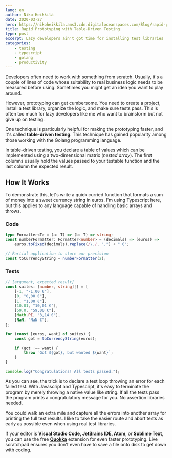 ```yaml
---
lang: en
author: Niko Heikkilä
date: 2020-03-27
hero: https://nikoheikkila.ams3.cdn.digitaloceanspaces.com/Blog/rapid-prototyping-with-table-driven-testing.jpg
title: Rapid Prototyping with Table-Driven Testing
type: post
excerpt: Lazy developers ain't got time for installing test libraries
categories:
    - testing
    - typescript
    - golang
    - productivity
---
```


Developers often need to work with something from scratch. Usually, it's a couple of lines of code whose suitability to real business logic needs to be measured before using. Sometimes you might get an idea you want to play around.

However, prototyping can get cumbersome. You need to create a project, install a test library, organize the logic, and make sure tests pass. This is often too much for lazy developers like me who want to brainstorm but not give up on testing.

One technique is particularly helpful for making the prototyping faster, and it's called **table-driven testing**. This technique has gained popularity among those working with the Golang programming language.

In table-driven testing, you declare a table of values which can be implemented using a two-dimensional matrix (_nested array_). The first columns usually hold the values passed to your testable function and the last column the expected result.

## How It Works

To demonstrate this, let's write a quick curried function that formats a sum of money into a sweet currency string in euros. I'm using Typescript here, but this applies to any language capable of handling basic arrays and throws.

### **Code**

```typescript
type Formatter<T> = (a: T) => (b: T) => string;
const numberFormatter: Formatter<number> = (decimals) => (euros) =>
	euros.toFixed(decimals).replace(/\./, ",") + " €";

// Partial application to store our precision
const toCurrencyString = numberFormatter(2);
```

### **Tests**

```typescript
// [argument, expected result]
const suites: [number, string][] = [
	[-1, "-1,00 €"],
	[0, "0,00 €"],
	[1, "1,00 €"],
	[10.01, "10,01 €"],
	[59.0, "59,00 €"],
	[Math.PI, "3,14 €"],
	[NaN, "NaN €"],
];

for (const [euros, want] of suites) {
	const got = toCurrencyString(euros);

	if (got !== want) {
		throw `Got ${got}, but wanted ${want}`;
	}
}

console.log("Congratulations! All tests passed.");
```

As you can see, the trick is to declare a test loop throwing an error for each failed test. With Javascript and Typescript, it's easy to terminate the program by merely throwing a native value like string. If all the tests pass the program prints a congratulatory message for you. No assertion libraries needed.

You could walk an extra mile and capture all the errors into another array for printing the full test results. I like to take the easier route and abort tests as early as possible even when using real test libraries.

If your editor is **Visual Studio Code, JetBrains IDE, Atom**, or **Sublime Text**, you can use the free **[Quokka](https://quokkajs.com/)** extension for even faster prototyping. Live scratchpad ensures you don't even have to save a file onto disk to get down with coding.
